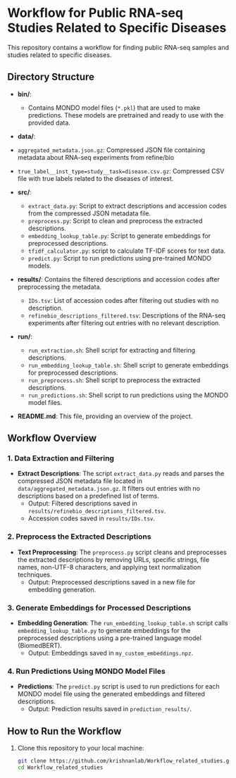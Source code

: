 # Workflow for Public RNA-seq Studies Related to Specific Diseases

This repository contains a  workflow for finding public RNA-seq samples and studies related to specific diseases. 

## Directory Structure

- **bin/**:
  - Contains MONDO model files (`*.pkl`) that are used to make predictions. These models are pretrained and ready to use with the provided data.
-  **data/**: 
  - `aggregated_metadata.json.gz`: Compressed JSON file containing metadata about RNA-seq experiments from refine/bio
  - `true_label__inst_type=study__task=disease.csv.gz`: Compressed CSV file with true labels related to the diseases of interest.
- **src/**: 
  - `extract_data.py`: Script to extract descriptions and accession codes from the compressed JSON metadata file.
  - `preprocess.py`: Script to clean and preprocess the extracted descriptions.
  - `embedding_lookup_table.py`: Script to generate embeddings for preprocessed descriptions.
  - `tfidf_calculator.py`: script to calculate TF-IDF scores for text data.
  - `predict.py`: Script to run predictions using pre-trained MONDO models.

- **results/**: Contains the filtered descriptions and accession codes after preprocessing the metadata.
  - `IDs.tsv`: List of accession codes after filtering out studies with no description.
  - `refinebio_descriptions_filtered.tsv`: Descriptions of the RNA-seq experiments after filtering out entries with no relevant description.
- **run/**: 
  - `run_extraction.sh`: Shell script for extracting and filtering descriptions.
  - `run_embedding_lookup_table.sh`: Shell script to generate embeddings for preprocessed descriptions.
  - `run_preprocess.sh`: Shell script to preprocess the extracted descriptions.
  - `run_predictions.sh`: Shell script to run predictions using the MONDO model files.

- **README.md**: This file, providing an overview of the project.

## Workflow Overview

### 1. Data Extraction and Filtering
- **Extract Descriptions**: The script `extract_data.py` reads and parses the compressed JSON metadata file located in `data/aggregated_metadata.json.gz`. It filters out entries with no descriptions based on a predefined list of terms.
  - Output: Filtered descriptions saved in `results/refinebio_descriptions_filtered.tsv`.
  - Accession codes saved in `results/IDs.tsv`.

### 2. Preprocess the Extracted Descriptions
- **Text Preprocessing**: The `preprocess.py` script cleans and preprocesses the extracted descriptions by removing URLs, specific strings, file names, non-UTF-8 characters, and applying text normalization techniques.
  - Output: Preprocessed descriptions saved in a new file for embedding generation.

### 3. Generate Embeddings for Processed Descriptions
- **Embedding Generation**: The `run_embedding_lookup_table.sh` script calls `embedding_lookup_table.py` to generate embeddings for the preprocessed descriptions using a pre-trained language model (BiomedBERT).
  - Output: Embeddings saved in `my_custom_embeddings.npz`.

### 4. Run Predictions Using MONDO Model Files
- **Predictions**: The `predict.py` script is used to run predictions for each MONDO model file using the generated embeddings and filtered descriptions.
  - Output: Prediction results saved in `prediction_results/`.

## How to Run the Workflow

1. Clone this repository to your local machine:
   ```bash
   git clone https://github.com/krishnanlab/Workflow_related_studies.git
   cd Workflow_related_studies
